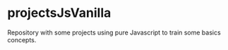 # projectsJsVanilla
Repository with some projects using pure Javascript to train some basics concepts. 
